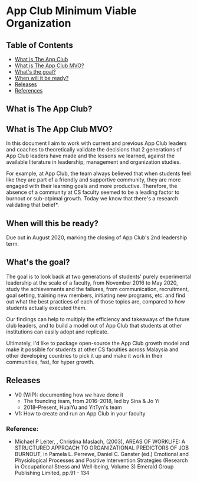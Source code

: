 # App Club Minimum Viable Organization

## Table of Contents

* [What is The App Club](#what-is-the-app-club)
* [What is The App Club MVO?](#what-is-the-app-club-mvo)
* [What's the goal?](#whats-the-goal)
* [When will it be ready?](#when-will-it-be-ready)
* [Releases](#releases)
* [References](#references)

## What is The App Club?

## What is The App Club MVO? 
In this document I aim to work with current and previous App Club leaders and coaches to theoretically validate the decisions that 2 generations of App Club leaders have made and the lessons we learned, against the available literature in leadership, management and organization studies.

For example, at App Club, the team always believed that when students feel like they are part of a friendly and supportive community, they are more engaged with their learning goals and more productive. Therefore, the absence of a community at CS faculty seemed to be a leading factor to burnout or sub-otpimal growth. Today we know that there's a research validating that belief*.


## When will this be ready?
Due out in August 2020, marking the closing of App Club's 2nd leadership term. 

## What's the goal?
The goal is to look back at two generations of students' purely experimental leadership at the scale of a faculty, from November 2016 to May 2020, study the achievements and the failures, from communication, recruitment, goal setting, training new members, initiating new programs, etc. and find out what the best practices of each of those topics are, compared to how students actually executed them. 

Our findings can help to multiply the efficiency and takeaways of the future club leaders, and to build a model out of App Club that students at other institutions can easily adopt and replicate.

Ultimately, I'd like to package open-source the App Club growth model and make it possible for students at other CS faculties across Malaysia and other developing countries to pick it up and make it work in their communities, fast, for hyper growth.

## Releases
* V0 (WIP): documenting how _we_ have done it
    * The founding team, from 2016–2018, led by Sina & Jo Yi
    * 2018–Present, HuaiYu and YitTyn's team
* V1: How to create and run an App Club in your faculty

### Reference:

* Michael P Leiter, , Christina Maslach, (2003), AREAS OF WORKLIFE: A STRUCTURED APPROACH TO ORGANIZATIONAL PREDICTORS OF JOB BURNOUT, in Pamela L. Perrewe, Daniel C. Ganster (ed.) Emotional and Physiological Processes and Positive Intervention Strategies (Research in Occupational Stress and Well-being, Volume 3) Emerald Group Publishing Limited, pp.91 - 134
